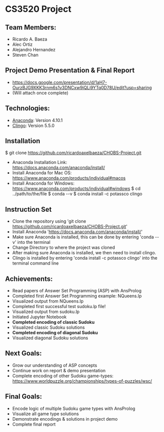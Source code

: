 # CS3520 Project
## Team Members:
* Ricardo A. Baeza
* Alec Ortiz
* Alejandro Hernandez
* Steven Chan

## Project Demo Presentation & Final Report
* https://docs.google.com/presentation/d/1aH7-OurzBJG9XKK3rnm6s1v3DNCxw9iQLi9YTq0D78U/edit?usp=sharing
* (Will attach once complete)

## Technologies:
* [Anaconda](https://www.anaconda.com): Version 4.10.1
* [Clingo](https://potassco.org/clingo/): Version 5.5.0

## Installation
$ git clone https://github.com/ricardoaxelbaeza/CHOBS-Project.git
* Anaconda Installation Link: https://docs.anaconda.com/anaconda/install/
* Install Anaconda for Mac OS: https://www.anaconda.com/products/individual#macos
* Install Anaconda for Windows: https://www.anaconda.com/products/individual#windows
$ cd ../path/to/the/file
$ conda --v
$ conda install -c potassco clingo

## Instruction Set
* Clone the repository using 'git clone https://github.com/ricardoaxelbaeza/CHOBS-Project.git'
* Install Anaconda 'https://docs.anaconda.com/anaconda/install/'
* Make sure Anaconda is installed, this can be done by entering 'conda --v' into the terminal
* Change Directory to where the project was cloned
* After making sure Anaconda is installed, we then need to install clingo. 
* Clingo is installed by entering 'conda install -c potassco clingo' into the terminal command line

## Achievements:
* Read papers of Answer Set Programming (ASP) with AnsProlog
* Completed first Answer Set Programming example: NQueens.lp
* Visualized output from NQueens.lp
* Completed first successful test sudoku.lp file!
* Visualized output from sudoku.lp
* Initiated Jupyter Notebook
* **Completed encoding of classic Sudoku**
* Visualized classic Sudoku solutions
* **Completed encoding of diagonal Sudoku**
* Visualized diagonal Sudoku solutions
 
## Next Goals:
* Grow our understanding of ASP concepts
* Continue work on report & demo presentation
* Complete encoding of other Sudoku game-types: https://www.worldpuzzle.org/championships/types-of-puzzles/wsc/

## Final Goals:
* Encode logic of multiple Sudoku game types with AnsProlog
* Visualize all game type solutions
* Demonstrate encodings & solutions in project demo
* Complete final report
